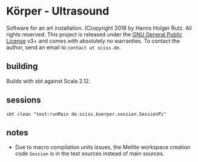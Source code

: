 # Körper - Ultrasound

Software for an art installation. (C)opyright 2018 by Hanns Holger Rutz. All rights reserved. This project is released under the
[GNU General Public License](http://github.com/Sciss/Koerper/blob/master/LICENSE) v3+ and comes with absolutely no warranties.
To contact the author, send an email to `contact at sciss.de`.

## building

Builds with sbt against Scala 2.12.

## sessions

    sbt clean "test:runMain de.sciss.koerper.session.SessionPi"

## notes

- Due to macro compilation units issues, the Mellite workspace creation code `Session` is in the test sources instead of main sources.
